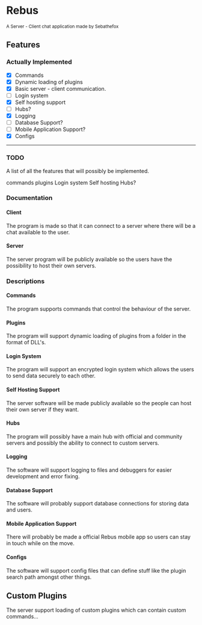 # Rebus
<small>A Server - Client chat application made by Sebathefox</small>

## Features

### Actually Implemented
- [X] Commands
- [X] Dynamic loading of plugins
- [X] Basic server - client communication.
- [ ] Login system
- [X] Self hosting support
- [ ] Hubs?
- [X] Logging
- [ ] Database Support?
- [ ] Mobile Application Support?
- [X] Configs

---

### TODO
A list of all the features that will possibly be implemented.

commands
plugins
Login system
Self hosting
Hubs?

### Documentation

#### Client
The program is made so that it can connect to a server where there will be a chat available to the user.

#### Server
The server program will be publicly available so the users have the possibility to host their own servers.


### Descriptions

#### Commands
The program supports commands that control the behaviour of the server.

#### Plugins
The program will support dynamic loading of plugins from a folder in the format of DLL's.

#### Login System
The program will support an encrypted login system which allows the users to send data securely to each other.

#### Self Hosting Support
The server software will be made publicly available so the people can host their own server if they want.

#### Hubs
The program will possibly have a main hub with official and community servers and possibly the ability to connect to custom servers.

#### Logging
The software will support logging to files and debuggers for easier development and error fixing.

#### Database Support
The software will probably support database connections for storing data and users.

#### Mobile Application Support
There will probably be made a official Rebus mobile app so users can stay in touch while on the move.

#### Configs
The software will support config files that can define stuff like the plugin search path amongst other things.

## Custom Plugins
The server support loading of custom plugins which can contain custom commands...